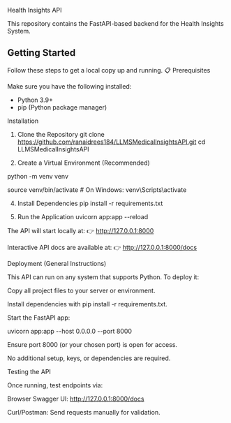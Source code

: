 Health Insights API

This repository contains the FastAPI-based backend for the Health Insights System.

##  Getting Started

Follow these steps to get a local copy up and running.
📋 Prerequisites

Make sure you have the following installed:
- Python 3.9+
- pip (Python package manager)

Installation
1. Clone the Repository
git clone https://github.com/ranaidrees184/LLMSMedicalInsightsAPI.git
cd LLMSMedicalInsightsAPI

2. Create a Virtual Environment (Recommended)
   
python -m venv venv

source venv/bin/activate       # On Windows: venv\Scripts\activate

4. Install Dependencies
pip install -r requirements.txt

5. Run the Application
uvicorn app:app --reload


The API will start locally at:
👉 http://127.0.0.1:8000

Interactive API docs are available at:
👉 http://127.0.0.1:8000/docs  

Deployment (General Instructions)

This API can run on any system that supports Python.
To deploy it:

Copy all project files to your server or environment.

Install dependencies with pip install -r requirements.txt.

Start the FastAPI app:

uvicorn app:app --host 0.0.0.0 --port 8000

Ensure port 8000 (or your chosen port) is open for access.

No additional setup, keys, or dependencies are required.

Testing the API

Once running, test endpoints via:

Browser Swagger UI: http://127.0.0.1:8000/docs

Curl/Postman: Send requests manually for validation.

